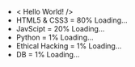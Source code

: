 - < Hello World! />
- HTML5 & CSS3 = 80% Loading...
- JavScipt = 20% Loading...
- Python = 1% Loading...
- Ethical Hacking = 1% Loading...
- DB = 1% Loading...
